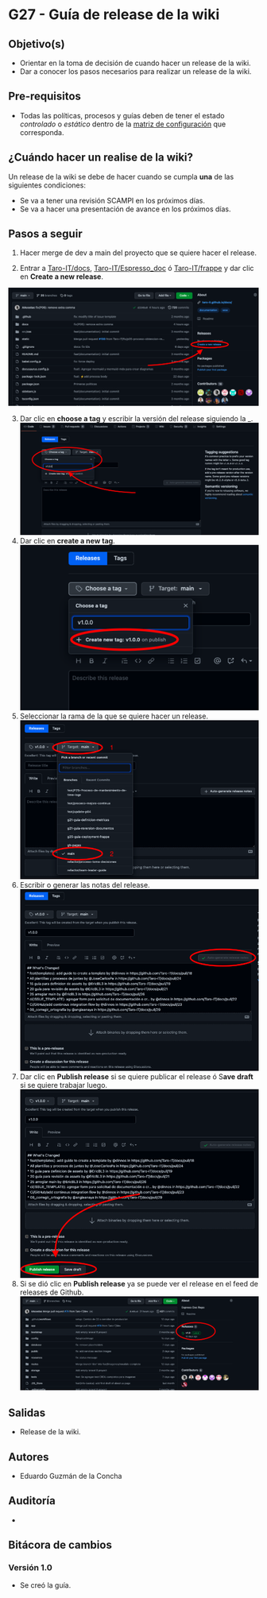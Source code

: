 # G27 - Guía de release de la wiki

## Objetivo(s)

- Orientar en la toma de decisión de cuando hacer un release de la wiki. 
- Dar a conocer los pasos necesarios para realizar un release de la wiki.

## Pre-requisitos

- Todas las políticas, procesos y guías deben de tener el estado _controlado_ o _estático_ dentro de la [matriz de configuración](https://docs.google.com/spreadsheets/d/13zfQpqBBmqAT_znf1N4ebV_jcLBpeh_gjq9eHpkdOhk/edit?usp=sharing "matriz de configuración") que corresponda. 

## ¿Cuándo hacer un realise de la wiki?
Un release de la wiki se debe de hacer cuando se cumpla **una** de las siguientes condiciones:
- Se va a tener una revisión SCAMPI en los próximos días.
- Se va a hacer una presentación de avance en los próximos días.

## Pasos a seguir

1. Hacer merge de dev a main del proyecto que se quiere hacer el release.

2. Entrar a [Taro-IT/docs](https://github.com/Taro-IT/docs "Taro-IT/docs"), [Taro-IT/Espresso_doc](https://github.com/Taro-IT/Espresso_doc "Taro-IT/Espresso_doc") ó [Taro-IT/frappe](https://github.com/Taro-IT/frappe "Taro-IT/frappe") y dar clic en **Create a new release**.

![image](../../static/img/guias/G27/g27-img-1.png)

3. Dar clic en **choose a tag** y escribir la versión del release siguiendo la _.
![image](../../static/img/guias/G27/g27-img-2.png)
4. Dar clic en **create a new tag**.
![image](../../static/img/guias/G27/g27-img-3.png)
5. Seleccionar la rama de la que se quiere hacer un release.
![image](../../static/img/guias/G27/g27-img-4.png)
6. Escribir o generar las notas del release.
![image](../../static/img/guias/G27/g27-img-5.png)
7. Dar clic en **Publish release** si se quiere publicar el release ó S**ave draft** si se quiere trabajar luego. 
![image](../../static/img/guias/G27/g27-img-6.png)
8. Si se dió clic en **Publish release** ya se puede ver el release en el feed de releases de Github. 
![image](../../static/img/guias/G27/g27-img-7.png)
## Salidas

- Release de la wiki.

## Autores

- Eduardo Guzmán de la Concha

## Auditoría
-
## Bitácora de cambios

### Versión 1.0
- Se creó la guía.